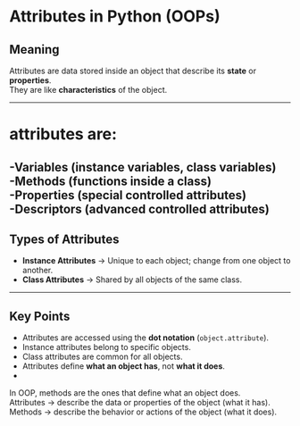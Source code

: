 #  Attributes in Python (OOPs)

##  Meaning
Attributes are data stored inside an object that describe its **state** or **properties**.  
They are like **characteristics** of the object.

---
# attributes are:  
 -Variables (instance variables, class variables)  
 -Methods (functions inside a class)  
 -Properties (special controlled attributes)  
 -Descriptors (advanced controlled attributes)  
---
##  Types of Attributes

- **Instance Attributes** → Unique to each object; change from one object to another.  
- **Class Attributes** → Shared by all objects of the same class.

---

##  Key Points
- Attributes are accessed using the **dot notation** (`object.attribute`).  
- Instance attributes belong to specific objects.  
- Class attributes are common for all objects.  
- Attributes define **what an object has**, not **what it does**.
-
In OOP, methods are the ones that define what an object does.    
Attributes → describe the data or properties of the object (what it has).  
Methods → describe the behavior or actions of the object (what it does).  
